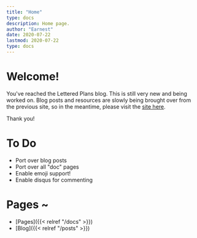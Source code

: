 ```yaml
---
title: "Home"
type: docs
description: Home page.
author: "Earnest"
date: 2020-07-22
lastmod: 2020-07-22
type: docs
---
```


# Welcome!
You've reached the Lettered Plans blog. This is still very new and being worked on. Blog posts and resources are slowly being brought over from the previous site, so in the meantime, please visit the [site here](https://letteredplans.wixsite.com/letteredplans).

Thank you!

# To Do
* Port over blog posts
* Port over all "doc" pages
* Enable emoji support!
* Enable disqus for commenting

# Pages ~
- [Pages]({{< relref "/docs" >}})
- [Blog]({{< relref "/posts" >}})
